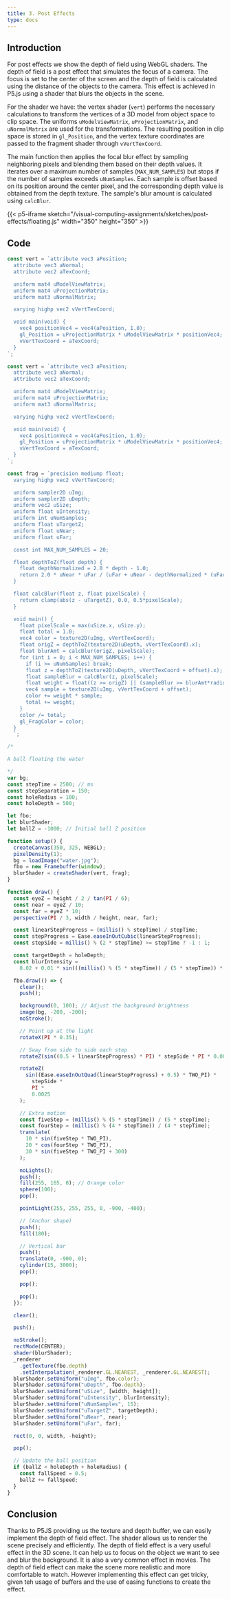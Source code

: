 ```yaml
---
title: 3. Post Effects
type: docs
---
```


## **Introduction**

For post effects we show the depth of field using WebGL shaders. The depth of field is a post effect that simulates the focus of a camera. The focus is set to the center of the screen and the depth of field is calculated using the distance of the objects to the camera. This effect is achieved in P5.js using a shader that blurs the objects in the scene.

For the shader we have: the vertex shader (`vert`) performs the necessary calculations to transform the vertices of a 3D model from object space to clip space. The uniforms `uModelViewMatrix`, `uProjectionMatrix`, and `uNormalMatrix` are used for the transformations. The resulting position in clip space is stored in `gl_Position`, and the vertex texture coordinates are passed to the fragment shader through `vVertTexCoord`.

The main function then applies the focal blur effect by sampling neighboring pixels and blending them based on their depth values. It iterates over a maximum number of samples (`MAX_NUM_SAMPLES`) but stops if the number of samples exceeds `uNumSamples`. Each sample is offset based on its position around the center pixel, and the corresponding depth value is obtained from the depth texture. The sample's blur amount is calculated using `calcBlur`.

<div style="display: flex; justify-content: center;">
  {{< p5-iframe sketch="/visual-computing-assignments/sketches/post-effects/floating.js" width="350" height="350" >}}
</div>

## **Code**

```javascript
const vert = `attribute vec3 aPosition;
  attribute vec3 aNormal;
  attribute vec2 aTexCoord;

  uniform mat4 uModelViewMatrix;
  uniform mat4 uProjectionMatrix;
  uniform mat3 uNormalMatrix;

  varying highp vec2 vVertTexCoord;

  void main(void) {
    vec4 positionVec4 = vec4(aPosition, 1.0);
    gl_Position = uProjectionMatrix * uModelViewMatrix * positionVec4;
    vVertTexCoord = aTexCoord;
  }
`;
```

```javascript
const vert = `attribute vec3 aPosition;
  attribute vec3 aNormal;
  attribute vec2 aTexCoord;

  uniform mat4 uModelViewMatrix;
  uniform mat4 uProjectionMatrix;
  uniform mat3 uNormalMatrix;

  varying highp vec2 vVertTexCoord;

  void main(void) {
    vec4 positionVec4 = vec4(aPosition, 1.0);
    gl_Position = uProjectionMatrix * uModelViewMatrix * positionVec4;
    vVertTexCoord = aTexCoord;
  }
`;
```

```javascript
const frag = `precision mediump float;
  varying highp vec2 vVertTexCoord;

  uniform sampler2D uImg;
  uniform sampler2D uDepth;
  uniform vec2 uSize;
  uniform float uIntensity;
  uniform int uNumSamples;
  uniform float uTargetZ;
  uniform float uNear;
  uniform float uFar;

  const int MAX_NUM_SAMPLES = 20;

  float depthToZ(float depth) {
    float depthNormalized = 2.0 * depth - 1.0;
    return 2.0 * uNear * uFar / (uFar + uNear - depthNormalized * (uFar - uNear));
  }

  float calcBlur(float z, float pixelScale) {
    return clamp(abs(z - uTargetZ), 0.0, 0.5*pixelScale);
  }

  void main() {
    float pixelScale = max(uSize.x, uSize.y);
    float total = 1.0;
    vec4 color = texture2D(uImg, vVertTexCoord);
    float origZ = depthToZ(texture2D(uDepth, vVertTexCoord).x);
    float blurAmt = calcBlur(origZ, pixelScale);
    for (int i = 0; i < MAX_NUM_SAMPLES; i++) {
      if (i >= uNumSamples) break;
      float z = depthToZ(texture2D(uDepth, vVertTexCoord + offset).x);
      float sampleBlur = calcBlur(z, pixelScale);
      float weight = float((z >= origZ) || (sampleBlur >= blurAmt*radius + 0.));
      vec4 sample = texture2D(uImg, vVertTexCoord + offset);
      color += weight * sample;
      total += weight;
    }
    color /= total;
    gl_FragColor = color;
  }
  `;
```

```javascript
/*

A ball floating the water

*/
var bg;
const stepTime = 2500; // ms
const stepSeparation = 150;
const holeRadius = 100;
const holeDepth = 500;

let fbo;
let blurShader;
let ballZ = -1000; // Initial ball Z position

function setup() {
  createCanvas(350, 325, WEBGL);
  pixelDensity(1);
  bg = loadImage("water.jpg");
  fbo = new Framebuffer(window);
  blurShader = createShader(vert, frag);
}

function draw() {
  const eyeZ = height / 2 / tan(PI / 6);
  const near = eyeZ / 10;
  const far = eyeZ * 10;
  perspective(PI / 3, width / height, near, far);

  const linearStepProgress = (millis() % stepTime) / stepTime;
  const stepProgress = Ease.easeInOutCubic(linearStepProgress);
  const stepSide = millis() % (2 * stepTime) >= stepTime ? -1 : 1;

  const targetDepth = holeDepth;
  const blurIntensity =
    0.02 + 0.01 * sin(((millis() % (5 * stepTime)) / (5 * stepTime)) * TWO_PI);

  fbo.draw(() => {
    clear();
    push();

    background(0, 100); // Adjust the background brightness
    image(bg, -200, -200);
    noStroke();

    // Point up at the light
    rotateX(PI * 0.35);

    // Sway from side to side each step
    rotateZ(sin((0.5 + linearStepProgress) * PI) * stepSide * PI * 0.008);

    rotateZ(
      sin((Ease.easeInOutQuad(linearStepProgress) + 0.5) * TWO_PI) *
        stepSide *
        PI *
        0.0025
    );

    // Extra motion
    const fiveStep = (millis() % (5 * stepTime)) / (5 * stepTime);
    const fourStep = (millis() % (4 * stepTime)) / (4 * stepTime);
    translate(
      10 * sin(fiveStep * TWO_PI),
      20 * cos(fourStep * TWO_PI),
      30 * sin(fiveStep * TWO_PI + 300)
    );

    noLights();
    push();
    fill(255, 165, 0); // Orange color
    sphere(100);
    pop();

    pointLight(255, 255, 255, 0, -900, -400);

    // (Anchor shape)
    push();
    fill(180);

    // Vertical bar
    push();
    translate(0, -900, 0);
    cylinder(15, 3000);
    pop();

    pop();

    pop();
  });

  clear();

  push();

  noStroke();
  rectMode(CENTER);
  shader(blurShader);
  _renderer
    .getTexture(fbo.depth)
    .setInterpolation(_renderer.GL.NEAREST, _renderer.GL.NEAREST);
  blurShader.setUniform("uImg", fbo.color);
  blurShader.setUniform("uDepth", fbo.depth);
  blurShader.setUniform("uSize", [width, height]);
  blurShader.setUniform("uIntensity", blurIntensity);
  blurShader.setUniform("uNumSamples", 15);
  blurShader.setUniform("uTargetZ", targetDepth);
  blurShader.setUniform("uNear", near);
  blurShader.setUniform("uFar", far);

  rect(0, 0, width, -height);

  pop();

  // Update the ball position
  if (ballZ < holeDepth + holeRadius) {
    const fallSpeed = 0.5;
    ballZ += fallSpeed;
  }
}
```

## Conclusion

Thanks to P5JS providing us the texture and depth buffer, we can easily implement the depth of field effect. The shader allows us to render the scene precisely and efficiently. The depth of field effect is a very useful effect in the 3D scene. It can help us to focus on the object we want to see and blur the background. It is also a very common effect in movies. The depth of field effect can make the scene more realistic and more comfortable to watch. However implementing this effect can get tricky, given teh usage of buffers and the use of easing functions to create the effect.
